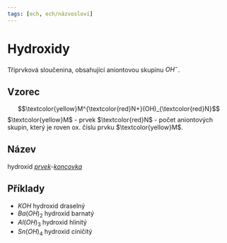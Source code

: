 ```yaml
---
tags: [ech, ech/názvosloví]
---
```

# Hydroxidy
Tříprvková sloučenina, obsahující aniontovou skupinu $OH^-$.

## Vzorec
$$\textcolor{yellow}M^{\textcolor{red}N+}(OH)_{\textcolor{red}N}$$
$\textcolor{yellow}M$ - prvek
$\textcolor{red}N$ - počet aniontových skupin, který je roven ox. číslu prvku $\textcolor{yellow}M$.

## Název
hydroxid *[prvek](https://ptable.com)*-*[koncovka](./Koncovky.md)*

## Příklady
- $KOH$ hydroxid draselný
- $Ba(OH)_2$ hydroxid barnatý
- $Al(OH)_3$ hydroxid hlinitý
- $Sn(OH)_4$ hydroxid cíničitý